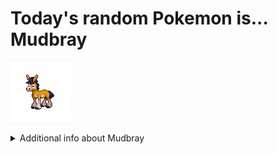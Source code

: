 # Today's random Pokemon is... Mudbray

![Mudbray shiny sprite](https://raw.githubusercontent.com/PokeAPI/sprites/master/sprites/pokemon/shiny/749.png)

<details>
<summary>Additional info about Mudbray</summary>

| srpite type | image |
|------|------|
| front_default | ![Mudbray front_default sprite](https://raw.githubusercontent.com/PokeAPI/sprites/master/sprites/pokemon/749.png) | </details>